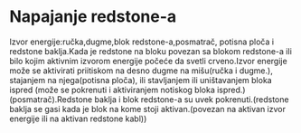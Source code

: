 # Napajanje redstone-a

Izvor energije:ručka,dugme,blok redstone-a,posmatrač, potisna ploča i redstone baklja.Kada je redstone na bloku povezan sa blokom redstone-a ili bilo kojim aktivnim izvorom energije počeće da svetli crveno.Izvor energije može se aktivirati priitiskom na desno dugme na mišu(ručka i dugme.), stajanjem na njega(potisna ploča), ili stavljanjem ili uništavanjem bloka ispred (može se pokrenuti i aktiviranjem notiskog bloka ispred.)(posmatrač).Redstone baklja i blok redstone-a su uvek pokrenuti.(redstone baklja se gasi kada je blok na kome stoji aktivan.(povezan na aktivan izvor energije ili na aktivan redstone kabl))
